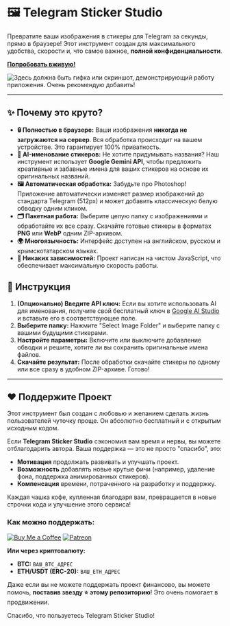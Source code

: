 # 🖼️ Telegram Sticker Studio

Превратите ваши изображения в стикеры для Telegram за секунды, прямо в браузере! Этот инструмент создан для максимального удобства, скорости и, что самое важное, **полной конфиденциальности**.

**[Попробовать вживую!](https://ВАШ_НИКНЕЙМ.github.io/НАЗВАНИЕ_РЕПОЗИТОРИЯ/)** <!-- Замените на свою ссылку -->

![Здесь должна быть гифка или скриншот, демонстрирующий работу приложения. Очень рекомендую добавить!](https://via.placeholder.com/800x400.png?text=Демонстрация+Работы+Приложения)

---

## ✨ Почему это круто?

*   **🔒 Полностью в браузере:** Ваши изображения **никогда не загружаются на сервер**. Вся обработка происходит на вашем устройстве. Это гарантирует 100% приватность.
*   **🤖 AI-именование стикеров:** Не хотите придумывать названия? Наш инструмент использует **Google Gemini API**, чтобы предложить креативные и забавные имена для ваших стикеров на основе их оригинальных названий.
*   **🖼️ Автоматическая обработка:** Забудьте про Photoshop! Приложение автоматически изменяет размер изображений до стандарта Telegram (512px) и может добавить классическую белую обводку одним кликом.
*   **🗂️ Пакетная работа:** Выберите целую папку с изображениями и обработайте их все сразу. Скачайте готовые стикеры в форматах **PNG** или **WebP** одним ZIP-архивом.
*   **🌍 Многоязычность:** Интерфейс доступен на английском, русском и крымскотатарском языках.
*   **🚀 Никаких зависимостей:** Проект написан на чистом JavaScript, что обеспечивает максимальную скорость работы.

## 🚀 Инструкция

1.  **(Опционально) Введите API ключ:** Если вы хотите использовать AI для именования, получите свой бесплатный ключ в [Google AI Studio](https://aistudio.google.com/app/apikey) и вставьте его в соответствующее поле.
2.  **Выберите папку:** Нажмите "Select Image Folder" и выберите папку с вашими будущими стикерами.
3.  **Настройте параметры:** Включите или выключите добавление обводки и решите, хотите ли вы сохранить оригинальные имена файлов.
4.  **Скачайте результат:** После обработки скачайте стикеры по одному или все сразу в удобном ZIP-архиве. Готово!

---

## ❤️ Поддержите Проект

Этот инструмент был создан с любовью и желанием сделать жизнь пользователей чуточку проще. Он абсолютно бесплатный и с открытым исходным кодом.

Если **Telegram Sticker Studio** сэкономил вам время и нервы, вы можете отблагодарить автора. Ваша поддержка — это не просто "спасибо", это:

*   **Мотивация** продолжать развивать и улучшать проект.
*   **Возможность** добавлять новые крутые фичи (например, удаление фона, поддержка анимированных стикеров).
*   **Компенсация** времени, потраченного на разработку и поддержку.

Каждая чашка кофе, купленная благодаря вам, превращается в новые строчки кода и улучшение этого сервиса!

### Как можно поддержать:

[![Buy Me a Coffee](https://img.shields.io/badge/Buy%20Me%20a%20Coffee-ffdd00?style=for-the-badge&logo=buy-me-a-coffee&logoColor=black)](https://www.buymeacoffee.com/ВАШ_НИКНЕЙМ) <!-- Замените на свой -->
[![Patreon](https://img.shields.io/badge/Patreon-F96854?style=for-the-badge&logo=patreon&logoColor=white)](https://www.patreon.com/ВАШ_НИКНЕЙМ) <!-- Замените на свой -->

**Или через криптовалюту:**
*   **BTC:** `ВАШ_BTC_АДРЕС`
*   **ETH/USDT (ERC-20):** `ВАШ_ETH_АДРЕС`

Даже если вы не можете поддержать проект финансово, вы можете помочь, **поставив звезду ⭐ этому репозиторию**! Это очень помогает в продвижении.

Спасибо, что пользуетесь Telegram Sticker Studio!
